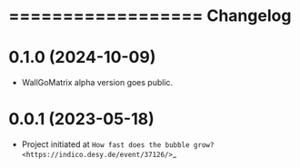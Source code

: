 ==================
Changelog
==================

0.1.0 (2024-10-09)
==================

* WallGoMatrix alpha version goes public.

0.0.1 (2023-05-18)
==================

* Project initiated at `How fast does the bubble grow? <https://indico.desy.de/event/37126/>`_